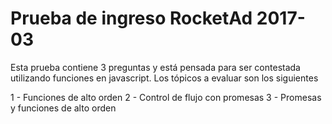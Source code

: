 # Prueba de ingreso RocketAd 2017-03

Esta prueba contiene 3 preguntas y está pensada para ser contestada utilizando funciones en javascript. 
Los tópicos a evaluar son los siguientes

1 - Funciones de alto orden
2 - Control de flujo con promesas
3 - Promesas y funciones de alto orden
